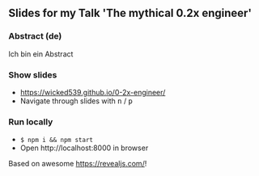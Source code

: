 ## Slides for my Talk 'The mythical 0.2x engineer'

### Abstract (de)

Ich bin ein Abstract

### Show slides

* https://wicked539.github.io/0-2x-engineer/
* Navigate through slides with <kbd>n</kbd> / <kbd>p</kbd>

### Run locally

* ``` $ npm i && npm start ```
* Open http://localhost:8000 in browser

Based on awesome https://revealjs.com/!
